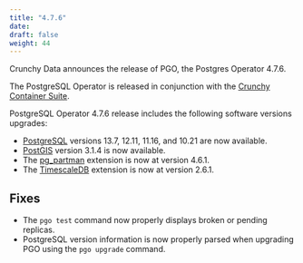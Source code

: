 ```yaml
---
title: "4.7.6"
date:
draft: false
weight: 44
---
```


Crunchy Data announces the release of PGO, the Postgres Operator 4.7.6.

The PostgreSQL Operator is released in conjunction with the [Crunchy Container Suite](https://github.com/CrunchyData/crunchy-containers/).

PostgreSQL Operator 4.7.6 release includes the following software versions upgrades:

- [PostgreSQL](https://www.postgresql.org) versions 13.7, 12.11, 11.16, and 10.21 are now available.
- [PostGIS](http://postgis.net/) version 3.1.4 is now available.
- The [pg_partman](https://github.com/pgpartman/pg_partman) extension is now at version 4.6.1.
- The [TimescaleDB](https://github.com/timescale/timescaledb) extension is now at version 2.6.1.

## Fixes

- The `pgo test` command now properly displays broken or pending replicas.
- PostgreSQL version information is now properly parsed when upgrading PGO using the `pgo upgrade` command.
